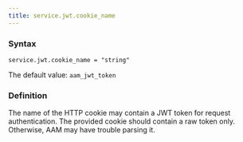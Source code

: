 ```yaml
---
title: service.jwt.cookie_name
---
```


### Syntax

`service.jwt.cookie_name = "string"`

The default value: `aam_jwt_token`

### Definition

The name of the HTTP cookie may contain a JWT token for request authentication. The provided cookie should contain a raw token only. Otherwise, AAM may have trouble parsing it.
